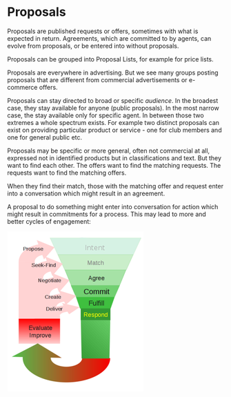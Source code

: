 # Proposals

Proposals are published requests or offers, sometimes with what is expected in return. Agreements, which are committed to by agents, can evolve from proposals, or be entered into without proposals.

Proposals can be grouped into Proposal Lists, for example for price lists.

Proposals are everywhere in advertising.  But we see many groups posting proposals that are different from commercial advertisements or e-commerce offers.

Proposals can stay directed to broad or specific *audience*. In the broadest case, they stay available for anyone (public proposals). In the most narrow case, the stay available only for specific agent. In between those two extremes a whole spectrum exists.  For example two distinct proposals can exist on providing particular product or service - one for club members and one for general public etc.

Proposals may be specific or more general, often not commercial at all, expressed not in identified products but in classifications and text.  But they want to find each other. The offers want to find the matching requests. The requests want to find the matching offers.

When they find their match, those with the matching offer and request enter into a conversation which might result in an agreement.

A proposal to do something might enter into conversation for action which might result in commitments for a process.  This may lead to more and better cycles of engagement:

![funnel diagram Intent>Match>Agree>Commit>Fulfill>Respond, cycling back to each stage](../assets/funnel.png)
